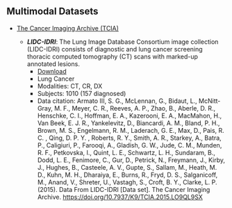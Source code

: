 ## Multimodal Datasets
- [The Cancer Imaging Archive (TCIA)](https://dev.cancerimagingarchive.net)
    - ***LIDC-IDRI***: The Lung Image Database Consortium image collection (LIDC-IDRI) consists of diagnostic and lung cancer screening thoracic computed tomography (CT) scans with marked-up annotated lesions.
        - [Download](https://www.cancerimagingarchive.net/collection/lidc-idri/)
        - Lung Cancer
        - Modalities: CT, CR, DX
        - Subjects: 1010 (157 diagnosed)
        - Data citation: Armato III, S. G., McLennan, G., Bidaut, L., McNitt-Gray, M. F., Meyer, C. R., Reeves, A. P., Zhao, B., Aberle, D. R., Henschke, C. I., Hoffman, E. A., Kazerooni, E. A., MacMahon, H., Van Beek, E. J. R., Yankelevitz, D., Biancardi, A. M., Bland, P. H., Brown, M. S., Engelmann, R. M., Laderach, G. E., Max, D., Pais, R. C. , Qing, D. P. Y. , Roberts, R. Y., Smith, A. R., Starkey, A., Batra, P., Caligiuri, P., Farooqi, A., Gladish, G. W., Jude, C. M., Munden, R. F., Petkovska, I., Quint, L. E., Schwartz, L. H., Sundaram, B., Dodd, L. E., Fenimore, C., Gur, D., Petrick, N., Freymann, J., Kirby, J., Hughes, B., Casteele, A. V., Gupte, S., Sallam, M., Heath, M. D., Kuhn, M. H., Dharaiya, E., Burns, R., Fryd, D. S., Salganicoff, M., Anand, V., Shreter, U., Vastagh, S., Croft, B. Y., Clarke, L. P. (2015). Data From LIDC-IDRI [Data set]. The Cancer Imaging Archive. https://doi.org/10.7937/K9/TCIA.2015.LO9QL9SX

    <!-- - NSCLC-Radiomics-Interobserver1
        - [Download](https://www.cancerimagingarchive.net/collection/nsclc-radiomics-interobserver1/)
        - This collection contains clinical data and computed tomography (CT) from 22 non-small cell lung cancer (NSCLC) radiotherapy patients. For 21 of these patients with pre-treatment CT scans, repeated blinded manual delineations by five different radiation oncologists of the 3D volume of the gross tumor volume on CT and clinical outcome data are available.
        - Data citation: Wee, L., Aerts, H. J.L., Kalendralis, P., & Dekker, A. (2019). Data from NSCLC-Radiomics-Interobserver1 [Data set]. The Cancer Imaging Archive. https://doi.org/10.7937/tcia.2019.cwvlpd26. -->